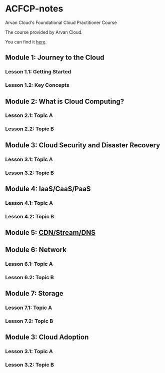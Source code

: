 # ACFCP-notes

Arvan Cloud's Foundational Cloud Practitioner Course

The course provided by Arvan Cloud.

You can find it [here](https://academy.arvancloud.ir/courses/foundational-cloud-practitioner/).

## Module 1: Journey to the Cloud

### Lesson 1.1: Getting Started

### Lesson 1.2: Key Concepts

## Module 2: What is Cloud Computing?

### Lesson 2.1: Topic A

### Lesson 2.2: Topic B

## Module 3: Cloud Security and Disaster Recovery

### Lesson 3.1: Topic A

### Lesson 3.2: Topic B

## Module 4: IaaS/CaaS/PaaS

### Lesson 4.1: Topic A

### Lesson 4.2: Topic B

## Module 5: [CDN/Stream/DNS](https://github.com/MohsenEbrahimi86/ACFCP-notes/blob/main/Module5/CDN-Stream-DNS.md)

## Module 6: Network

### Lesson 6.1: Topic A

### Lesson 6.2: Topic B

## Module 7: Storage

### Lesson 7.1: Topic A

### Lesson 7.2: Topic B

## Module 3: Cloud Adoption

### Lesson 3.1: Topic A

### Lesson 3.2: Topic B
